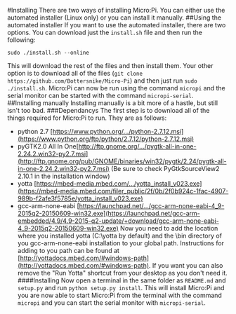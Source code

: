 #Installing
There are two ways of installing Micro:Pi. You can either use the automated
installer (Linux only) or you can install it manually.
##Using the automated installer
If you want to use the automated installer, there are two options. You
can download just the `install.sh` file and then run the following:
```
sudo ./install.sh --online
```
This will download the rest of the files and then install them. Your other
option is to download all of the files (`git clone https://github.com/Bottersnike/Micro-Pi`)
and then just run `sudo ./install.sh`. Micro:Pi can now be run using the
command `micropi` and the serial monitor can be started with the command
`micropi-serial`.
##Installing manually
Installing manually is a bit more of a hastle, but still isn't too bad.
###Dependancys
The first step is to download all of the things required for Micro:Pi to
run. They are as follows:
- python 2.7 [https://www.python.org/.../python-2.7.12.msi](https://www.python.org/ftp/python/2.7.12/python-2.7.12.msi)
- pyGTK2.0 All In One[http://ftp.gnome.org/.../pygtk-all-in-one-2.24.2.win32-py2.7.msi](http://ftp.gnome.org/pub/GNOME/binaries/win32/pygtk/2.24/pygtk-all-in-one-2.24.2.win32-py2.7.msi)
    (Be sure to check PyGtkSourceView2 2.10.1 in the installation window)
- yotta [https://mbed-media.mbed.com/.../yotta_install_v023.exe](https://mbed-media.mbed.com/filer_public/2f/0b/2f0b924c-1fac-4907-989b-f2afe3f5785e/yotta_install_v023.exe)
- gcc-arm-none-eabi [https://launchpad.net/.../gcc-arm-none-eabi-4_9-2015q2-20150609-win32.exe](https://launchpad.net/gcc-arm-embedded/4.9/4.9-2015-q2-update/+download/gcc-arm-none-eabi-4_9-2015q2-20150609-win32.exe)
Now you need to add the location where you installed yotta (C:\yotta by
default) and the \bin directory of you gcc-arm-none-eabi installation to
your global path. Instructions for adding to you path can be found at
[http://yottadocs.mbed.com/#windows-path](http://yottadocs.mbed.com/#windows-path).
If you want you can also remove the "Run Yotta" shortcut from your
desktop as you don't need it.
####Installing
Now open a terminal in the same folder as `README.md` and `setup.py` and
run `python setup.py install`. This will install Micro:Pi and you are
now able to start Micro:Pi from the terminal with the command `micropi`
and you can start the serial monitor with `micropi-serial`.
